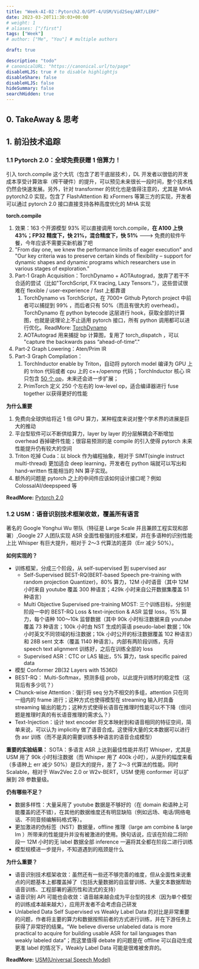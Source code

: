 ```yaml
---
title: "Week-AI-02：Pytorch2.0/GPT-4/USM/Vid2Seq/ART/LERF"
date: 2023-03-20T11:30:03+00:00
# weight: 1
# aliases: ["/first"]
tags: ["Week"]
# author: ["Me", "You"] # multiple authors

draft: true

description: "todo"
# canonicalURL: "https://canonical.url/to/page"
disableHLJS: true # to disable highlightjs
disableShare: false
disableHLJS: false
hideSummary: false
searchHidden: true
---
```



## 0. TakeAway & 思考

## 1. 前沿技术追踪
### 1.1 Pytorch 2.0：全球免费获赠 1 倍算力！
引入 torch.compile 这个大坑（包含了若干底层技术），DL 开发者以很低的开发成本享受计算效率（榨干硬件）的提升，可以预见未来很长一段时间，整个技术栈仍然会快速发展。另外，针对 transformer 的优化也是值得注意的，尤其是 MHA pytorch2.0 实现，包含了 FlashAttention 和 xFormers 等第三方的实现，开发者可以通过 pytorch 2.0 接口直接支持各种高度优化的 MHA 实现

**torch.compile**
1. 效果：163 个开源模型 93% 可以直接调用 torch.compile，**在 A100 上快 43%；FP32 精度下，快 21%，混合精度下，快 51%** ---> 免费的软件午餐，今年应该不需要买新机器了吧
2. "From day one, we knew the performance limits of eager execution" and "Our key criteria was to preserve certain kinds of flexibility – support for dynamic shapes and dynamic programs which researchers use in various stages of exploration."
3. Part-1 Graph Acquisition：TorchDynamo + AOTAutograd，放弃了若干不合适的尝试（比如"TorchScript, FX tracing, Lazy Tensors."），这些尝试很难在 flexible / user-experience / fast 上都靠谱
    1. TorchDynamo vs TorchScript，在 7000+ Github Pytorch project 中前者可以捕捉到 99% ，而后者只有 50%（而且有很大的 overhead）。TorchDynamo 在 python bytecode 这层进行 hook，获取全部的计算图，也就是说理论上不止适用 pytorch 接口，所有 python 调用都可以进行优化。ReadMore: [TorchDynamo](https://pytorch.org/docs/stable/dynamo/index.html)
    2. AOTAutograd 用来捕捉 bp 计算图，复用了 torch_dispatch ，可以 "capture the backwards pass “ahead-of-time”."
4. Part-2 Graph Lowering：Aten/Prim IR
5. Part-3 Graph Compilation：
    1. TorchInductor enable by Triton，自动将 pytorch model 编译为 GPU 上的 triton 代码或者 cpu 上的 c++/openmp 代码；TorchInductor 核心 IR 只包含 [50 个 op](https://github.com/pytorch/pytorch/blob/master/torch/_inductor/codegen/triton.py)，未来还会进一步扩展；
    2. PrimTorch 定义 250 个左右的 low-level op，适合编译器进行 fuse together 以获得更好的性能

**为什么重要**
1. 免费向全球供给将近 1 倍 GPU 算力，某种程度来说对整个学术界的进展是巨大的推动
2. 平台型软件可以不断供给算力，layer by layer 的分层解耦会不断增加 overhead 吞掉硬件性能；很容易预测的是 compile 的引入使得 pytorch 未来性能提升仍有较大的空间
3. Triton 吃掉 Cuda：以 block 作为编程抽象，相对于 SIMT(single instruct multi-thread) 更加适合 deep learning，开发者在 python 端就可以写出和 hand-written 性能相当的 NN 算子实现。
4. 额外的问题是 pytorch 之上的中间件应该如何设计接口呢？例如 ColossalAI/deepspeed 等 

**ReadMore:** [Pytorch 2.0](https://pytorch.org/blog/pytorch-2.0-release/)

### 1.2 USM：语音识别技术框架收敛，覆盖所有语言
著名的 Google Yonghui Wu 带队（特征是 Large Scale 并且兼顾工程实现和部署）,Google 27 人团队实现 ASR 全面性极强的技术框架，并在多语种的识别性能上比 Whisper 有巨大提升，相对于 2～3 代算法的差异（Err 减少 50%）。

**如何实现的？**
- 训练框架，分成三个阶段，从 self-supervised 到 supervised asr
    - Self-Supervised BEST-RQ(BERT-based Speech pre-training with random projection Quantizer)，80% 算力，12M 小时语音（其中 12M 小时来自 youtube 覆盖 300 种语言；429k 小时来自公开数据集覆盖 51 种语言）
    - Multi Objective Supervised pre-training MOST: 三个训练目标，分别是阶段一中的 BEST-RQ Loss & text-injection & ASR 监督 loss，15% 算力，每个语种 100～10k 监督数据（其中 90k 小时标注数据来自 youtube 覆盖 73 种语言；100k 小时由 NST 生成的英语 pseudo-label 数据；10k 小时英文不同领域的标注数据；10k 小时公开的标注数据覆盖 102 种语言）和 28B sent 文本（覆盖 1140 种语言）。内部有两阶段训练，先将 speech text alignment 训练好，之后在训练全部的 loss
    - Supervised ASR：CTC or LAS 输出，5% 算力，task specific paired data
- 模型 Conformer 2B(32 Layers with 1536D)
- BEST-RQ： Multi-Softmax，预测多组 prob，以此提升训练时的稳定性（这背后有多少坑？）
- Chunck-wise Attention：强行将 seq 分为不相交的多组，attention 只在同一组内的 frame 进行；这种方式也使得模型在 streaming 输入时具备 streaming 输出的能力；这种方式使得长语音在推理时性能可以不下降（但问题是推理时真的有长语音推理的需求么？）
- Text-Injection：设计 text encoder 将文本映射到和语音相同的特征空间，简单来说，可以认为 implicitly 做了语音合成。这使得大量的文本数据可以进行伪 asr 训练（而不是真的需要训练多种语言的语音合成模型）

**重要的实验结果：** SOTA：多语言 ASR 上达到最佳性能并吊打 Whisper，尤其是 USM 用了 90k 小时标注数据（而 Whisper 用了 400k 小时），从提升的幅度来看（多语种上 err 减少 50%）是巨大的提升，差了 2～3 代算法的性能。同时 Scalable，相对于 Wav2Vec 2.0 or W2v-BERT，USM 使用 conformer 可以扩展到 2B 参数量级。

**仍有哪些不足？**
- 数据多样性：大量采用了 youtube 数据是不够好的（在 domain 和语种上可能覆盖的还不错），在其他的数据维度还有明显缺陷（例如远场、电话/网络电话、不同音频编解码格式等）。
- 更加激进的伪标签（NST）数据量，offline 推理（large am combine & large lm ）所带来的性能提升并没有被激进的使用。换句话说，应该在阶段二将阶段一 12M 小时的无 label 数据全部 inference 一遍将其全都在阶段二进行训练
- 模型规模进一步提升，不知道遇到的瓶颈是什么

**为什么重要？**
- 语音识别技术框架收敛：虽然还有一些还不够完善的维度，但从全面性来说重点的问题基本上都覆盖掉了（包括大量数据的自监督训练、大量文本数据帮助语音训练、工程部署的遍历性和流式的支持）
- 语音识别 API 可能也会收敛：语音越来越会成为平台型的技术（因为单个模型的训练成本越来越大），应用开发者不会考虑自己研发
- Unlabeled Data Self Supervised vs Weakly Label Data 的对比是非常重要的问题，作者将主要的算力和数据按照前者的方式进行训练，并在下游任务上获得了非常好的结果。“We believe diverse unlabeled data is more practical to
acquire for building usable ASR for tail languages than weakly labeled data”；而这里值得 debate 的问题是在 offline 可以自动生成更准 label 的情况下，Weakly Label Data 可能是很难被舍弃的。

**ReadMore:** [USM(Universal Speech Model)](https://ai.googleblog.com/2023/03/universal-speech-model-usm-state-of-art.html)

